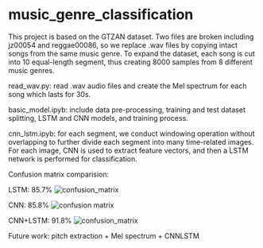 # music_genre_classification
This project is based on the GTZAN dataset. Two files are broken including jz00054 and reggae00086, so we replace .wav files by copying intact songs from the same music genre. To expand the dataset, each song is cut into 10 equal-length segment, thus creating 8000 samples from 8 different music genres.

read_wav.py: read .wav audio files and create the Mel spectrum for each song which lasts for 30s.

basic_model.ipyb: include data pre-processing, training and test dataset splitting, LSTM and CNN models, and training process.

cnn_lstm.ipyb: for each segment, we conduct windowing operation without overlapping to further divide each segment into many time-related images. For each image, CNN is used to extract feature vectors, and then a LSTM network is performed for classification.  

Confusion matrix comparision:

LSTM: 85.7% ![confusion_matrix](https://github.com/JASONZ777/music_genre_classification/assets/94668646/348a7975-8f24-4c9b-9e17-8884604b4957)

CNN: 85.8% ![confusion matrix](https://github.com/JASONZ777/music_genre_classification/assets/94668646/14b548ef-01a4-436e-a681-ace86a1ba88c)

CNN+LSTM: 91.8% ![confusion_matrix](https://github.com/JASONZ777/music_genre_classification/assets/94668646/9cc39713-a43a-4d90-a91a-9c8ce00c46d7)

Future work: pitch extraction + Mel spectrum + CNNLSTM 
